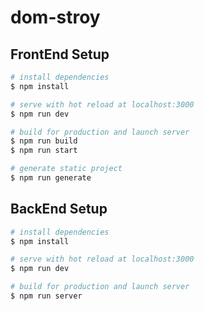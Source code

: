 # dom-stroy

## FrontEnd Setup

```bash
# install dependencies
$ npm install

# serve with hot reload at localhost:3000
$ npm run dev

# build for production and launch server
$ npm run build
$ npm run start

# generate static project
$ npm run generate
```

## BackEnd Setup

```bash
# install dependencies
$ npm install

# serve with hot reload at localhost:3000
$ npm run dev

# build for production and launch server
$ npm run server
```